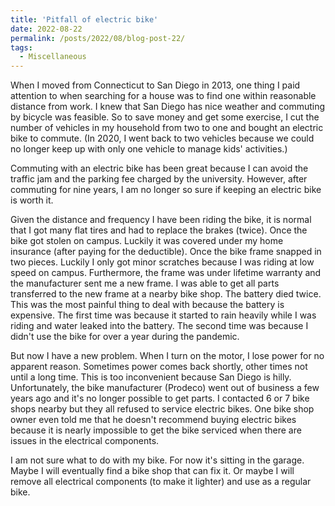 ```yaml
---
title: 'Pitfall of electric bike'
date: 2022-08-22
permalink: /posts/2022/08/blog-post-22/
tags:
  - Miscellaneous
---
```


When I moved from Connecticut to San Diego in 2013, one thing I paid attention to when searching for a house was to find one within reasonable distance from work. I knew that San Diego has nice weather and commuting by bicycle was feasible. So to save money and get some exercise, I cut the number of vehicles in my household from two to one and bought an electric bike to commute. (In 2020, I went back to two vehicles because we could no longer keep up with only one vehicle to manage kids' activities.)

Commuting with an electric bike has been great because I can avoid the traffic jam and the parking fee charged by the university. However, after commuting for nine years, I am no longer so sure if keeping an electric bike is worth it.

Given the distance and frequency I have been riding the bike, it is normal that I got many flat tires and had to replace the brakes (twice). Once the bike got stolen on campus. Luckily it was covered under my home insurance (after paying for the deductible). Once the bike frame snapped in two pieces. Luckily I only got minor scratches because I was riding at low speed on campus. Furthermore, the frame was under lifetime warranty and the manufacturer sent me a new frame. I was able to get all parts transferred to the new frame at a nearby bike shop. The battery died twice. This was the most painful thing to deal with because the battery is expensive. The first time was because it started to rain heavily while I was riding and water leaked into the battery. The second time was because I didn't use the bike for over a year during the pandemic.

But now I have a new problem. When I turn on the motor, I lose power for no apparent reason. Sometimes power comes back shortly, other times not until a long time. This is too inconvenient because San Diego is hilly. Unfortunately, the bike manufacturer (Prodeco) went out of business a few years ago and it's no longer possible to get parts. I contacted 6 or 7 bike shops nearby but they all refused to service electric bikes. One bike shop owner even told me that he doesn't recommend buying electric bikes because it is nearly impossible to get the bike serviced when there are issues in the electrical components.

I am not sure what to do with my bike. For now it's sitting in the garage. Maybe I will eventually find a bike shop that can fix it. Or maybe I will remove all electrical components (to make it lighter) and use as a regular bike.
